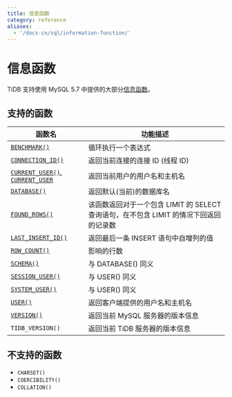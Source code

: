 ```yaml
---
title: 信息函数
category: reference
aliases:
  - '/docs-cn/sql/information-function/'
---
```


# 信息函数

TiDB 支持使用 MySQL 5.7 中提供的大部分[信息函数](https://dev.mysql.com/doc/refman/5.7/en/information-functions.html)。

## 支持的函数

| 函数名                                                                                                                          | 功能描述                                                   |
| ---------------------------------------------------------------------------------------------------------------------------- | ------------------------------------------------------ |
| [`BENCHMARK()`](https://dev.mysql.com/doc/refman/5.7/en/information-functions.html#function_benchmark)                       | 循环执行一个表达式                                              |
| [`CONNECTION_ID()`](https://dev.mysql.com/doc/refman/5.7/en/information-functions.html#function_connection-id)               | 返回当前连接的连接 ID (线程 ID)                                   |
| [`CURRENT_USER()`, `CURRENT_USER`](https://dev.mysql.com/doc/refman/5.7/en/information-functions.html#function_current-user) | 返回当前用户的用户名和主机名                                         |
| [`DATABASE()`](https://dev.mysql.com/doc/refman/5.7/en/information-functions.html#function_database)                         | 返回默认(当前)的数据库名                                          |
| [`FOUND_ROWS()`](https://dev.mysql.com/doc/refman/5.7/en/information-functions.html#function_found-rows)                     | 该函数返回对于一个包含 LIMIT 的 SELECT 查询语句，在不包含 LIMIT 的情况下回返回的记录数 |
| [`LAST_INSERT_ID()`](https://dev.mysql.com/doc/refman/5.7/en/information-functions.html#function_last-insert-id)             | 返回最后一条 INSERT 语句中自增列的值                                 |
| [`ROW_COUNT()`](https://dev.mysql.com/doc/refman/5.7/en/information-functions.html#function_row-count)                       | 影响的行数                                                  |
| [`SCHEMA()`](https://dev.mysql.com/doc/refman/5.7/en/information-functions.html#function_schema)                             | 与 DATABASE() 同义                                        |
| [`SESSION_USER()`](https://dev.mysql.com/doc/refman/5.7/en/information-functions.html#function_session-user)                 | 与 USER() 同义                                            |
| [`SYSTEM_USER()`](https://dev.mysql.com/doc/refman/5.7/en/information-functions.html#function_system-user)                   | 与 USER() 同义                                            |
| [`USER()`](https://dev.mysql.com/doc/refman/5.7/en/information-functions.html#function_user)                                 | 返回客户端提供的用户名和主机名                                        |
| [`VERSION()`](https://dev.mysql.com/doc/refman/5.7/en/information-functions.html#function_version)                           | 返回当前 MySQL 服务器的版本信息                                    |
| `TIDB_VERSION()`                                                                                                             | 返回当前 TiDB 服务器的版本信息                                     |


## 不支持的函数

* `CHARSET()`
* `COERCIBILITY()`
* `COLLATION()`